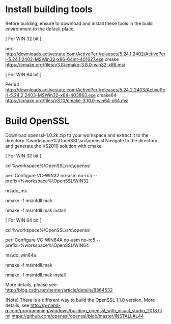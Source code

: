 # Install building tools
Before building, ensure to download and install these tools in the build environment to the default place.

[ For WIN 32 bit ]

perl http://downloads.activestate.com/ActivePerl/releases/5.24.1.2402/ActivePerl-5.24.1.2402-MSWin32-x86-64int-401627.exe
cmake https://cmake.org/files/v3.8/cmake-3.8.0-win32-x86.msi

[ For WIN 64 bit ]

Perl64 http://downloads.activestate.com/ActivePerl/releases/5.24.2.2403/ActivePerl-5.24.2.2403-MSWin32-x64-403863.exe
cmake64 https://cmake.org/files/v3.10/cmake-3.10.0-win64-x64.msi


# Build OpenSSL
Download openssl-1.0.2k.zip to your workspace and extract it to the directory %workspace%\OpenSSL\src\openssl
Navigate to the directory and generate the VS2010 solution with cmake.

[ For WIN 32 bit ]

cd %workspace%\OpenSSL\src\openssl

perl Configure VC-WIN32 no-asm no-rc5 --prefix=%workspace%\OpenSSL\WIN32

ms\do_ms

nmake -f ms\ntdll.mak

nmake -f ms\ntdll.mak install

[ For WIN 64 bit ]

cd %workspace%\OpenSSL\src\openssl

perl Configure VC-WIN64A no-asm no-rc5 --prefix=%workspace%\OpenSSL\WIN64

ms\do_win64a

nmake -f ms\ntdll.mak

nmake -f ms\ntdll.mak install

More details, please see: http://blog.csdn.net/henter/article/details/8364532

[Note] There is a different way to build the OpenSSL 1.1.0 version. More details, see
http://p-nand-q.com/programming/windows/building_openssl_with_visual_studio_2013.html
https://github.com/openssl/openssl/blob/master/INSTALL#L44
